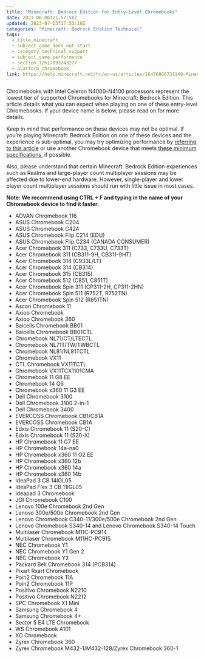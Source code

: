 ```yaml
---
title: "Minecraft: Bedrock Edition for Entry-Level Chromebooks"
date: 2023-06-06T21:57:58Z
updated: 2023-07-13T17:53:16Z
categories: "Minecraft: Bedrock Edition Technical"
tags:
  - title_minecraft
  - subject_game_does_not_start
  - category_technical_support
  - subject_game_performance
  - section_12617893243277
  - platform_chromebook
link: https://help.minecraft.net/hc/en-us/articles/16476866731149-Minecraft-Bedrock-Edition-for-Entry-Level-Chromebooks
---
```


Chromebooks with Intel Celeron N4000-N4100 processors represent the lowest tier of supported Chromebooks for Minecraft: Bedrock Edition. This article details what you can expect when playing on one of these entry-level Chromebooks. If your device name is below, please read on for more details.

Keep in mind that performance on these devices may not be optimal. If you’re playing Minecraft: Bedrock Edition on one of these devices and the experience is sub-optimal, you may try optimizing performance by [referring to this article](https://help.minecraft.net/hc/en-us/articles/4410246518669) or use another Chromebook device that meets [these minimum specifications](https://help.minecraft.net/hc/en-us/articles/13803752803725), if possible.

Also, please understand that certain Minecraft: Bedrock Edition experiences such as Realms and large-player count multiplayer sessions may be affected due to lower-end hardware. However, single-player and lower player count multiplayer sessions should run with little issue in most cases.

**Note: We recommend using CTRL + F and typing in the name of your Chromebook device to find it faster.**

- ADVAN Chromebook 116
- ASUS Chromebook C204
- ASUS Chromebook C424
- ASUS Chromebook Flip C214 (EDU) 
- ASUS Chromebook Flip C234 (CANADA CONSUMER)
- Acer Chromebook 311 (C733, C733U, C733T)
- Acer Chromebook 311 (CB311-9H, CB311-9HT)
- Acer Chromebook 314 (C933L/LT)
- Acer Chromebook 314 (CB314)
- Acer Chromebook 315 (CB315)
- Acer Chromebook 512 (C851, C851T)
- Acer Chromebook Spin 311 (CP311-2H, CP311-2HN)
- Acer Chromebook Spin 511 (R752T, R752TN)
- Acer Chromebook Spin 512 (R851TN)
- Ascon Chromebook 11
- Axioo Chromebook
- Axioo Chromebook 360
- Baicells Chromebook BB01
- Baicells Chromebook BB01CTL 
- Chromebook NL71/CT/LTECTL 
- Chromebook NL71T/TW/TWBCTL 
- Chromebook NL81/NL81TCTL 
- Chromebook VX11 
- CTL Chromebook VX11TCTL 
- Chromebook VX11TCX1101CMA
- Chromebook 11 G8 EE
- Chromebook 14 G6
- Chromebook x360 11 G3 EE
- Dell Chromebook 3100
- Dell Chromebook 3100 2-in-1
- Dell Chromebook 3400
- EVERCOSS Chromebook CB1/CB1A
- EVERCOSS Chromebook CB1A
- Edxis Chromebook 11 (S20-C)
- Edxis Chromebook 11 (S20-X)
- HP Chromebook 11 G7 EE
- HP Chromebook 14a-na0
- HP Chromebook x360 11 G2 EE
- HP Chromebook x360 12b
- HP Chromebook x360 14a
- HP Chromebook x360 14b
- IdeaPad 3 CB 14IGL05
- IdeaPad Flex 3 CB 11IGL05
- Ideapad 3 Chromebook 
- JOI Chromebook C100
- Lenovo 100e Chromebook 2nd Gen
- Lenovo 300e/500e Chromebook 2nd Gen
- Lenovo Chromebook C340-11/300e/500e Chromebook 2nd Gen 
- Lenovo Chromebook S340-14 and Lenovo Chromebook S340-14 Touch
- Multilaser Chromebook M11C-PC914
- Multilaser Chromebook M11HC-PC915
- NEC Chromebook Y1
- NEC Chromebook Y1 Gen 2
- NEC Chromebook Y2
- Packard Bell Chromebook 314 (PCB314)
- Pixart Rxart Chromebook
- Poin2 Chromebook 11A
- Poin2 Chromebook 11P
- Positivo Chromebook N2210
- Positivo Chromebook N2212
- SPC Chromebook X1 Mini
- Samsung Chromebook 4
- Samsung Chromebook 4+
- Sector 5 E4 LTE Chromebook 
- WS Chromebook A101
- XO Chromebook 
- Zyrex Chromebook 360
- Zyrex Chromebook M432-1/M432-128/Zyrex Chromebook 360-1

